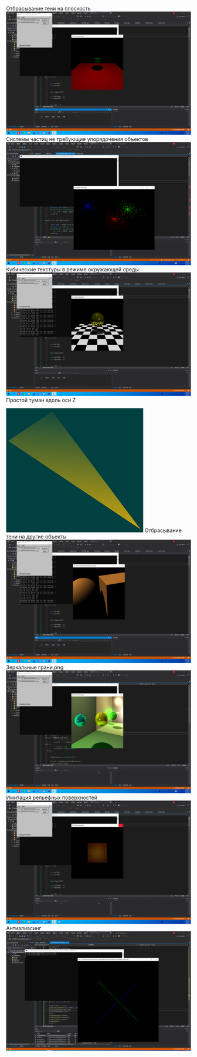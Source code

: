 Отбрасывание тени на плоскость
![image](https://github.com/chuyunduan/Computer-Graphics/blob/main/%D0%9E%D1%82%D0%B1%D1%80%D0%B0%D1%81%D1%8B%D0%B2%D0%B0%D0%BD%D0%B8%D0%B5%20%D1%82%D0%B5%D0%BD%D0%B8%20%D0%BD%D0%B0%20%D0%BF%D0%BB%D0%BE%D1%81%D0%BA%D0%BE%D1%81%D1%82%D1%8C.png)
Системы частиц не требующие упорядочения объектов
![image](https://github.com/chuyunduan/Computer-Graphics/blob/main/%D0%A1%D0%B8%D1%81%D1%82%D0%B5%D0%BC%D1%8B%20%D1%87%D0%B0%D1%81%D1%82%D0%B8%D1%86%20%D0%BD%D0%B5%20%D1%82%D1%80%D0%B5%D0%B1%D1%83%D1%8E%D1%89%D0%B8%D0%B5%20%D1%83%D0%BF%D0%BE%D1%80%D1%8F%D0%B4%D0%BE%D1%87%D0%B5%D0%BD%D0%B8%D1%8F%20%D0%BE%D0%B1%D1%8A%D0%B5%D0%BA%D1%82%D0%BE%D0%B2.png)
Кубические текстуры в режиме окружающей среды
![image](https://github.com/chuyunduan/Computer-Graphics/blob/main/%D0%9A%D1%83%D0%B1%D0%B8%D1%87%D0%B5%D1%81%D0%BA%D0%B8%D0%B5%20%D1%82%D0%B5%D0%BA%D1%81%D1%82%D1%83%D1%80%D1%8B%20%D0%B2%20%D1%80%D0%B5%D0%B6%D0%B8%D0%BC%D0%B5%20%D0%BE%D0%BA%D1%80%D1%83%D0%B6%D0%B0%D1%8E%D1%89%D0%B5%D0%B9%20%D1%81%D1%80%D0%B5%D0%B4%D1%8B%20.png)
Простой туман вдоль оси Z

![image](https://github.com/chuyunduan/Computer-Graphics/blob/main/%D0%9F%D1%80%D0%BE%D1%81%D1%82%D0%BE%D0%B9%20%D1%82%D1%83%D0%BC%D0%B0%D0%BD%20%D0%B2%D0%B4%D0%BE%D0%BB%D1%8C%20%D0%BE%D1%81%D0%B8%20Z.jpg)
Отбрасывание тени на другие объекты
![image](https://github.com/chuyunduan/Computer-Graphics/blob/main/%D0%9E%D1%82%D0%B1%D1%80%D0%B0%D1%81%D1%8B%D0%B2%D0%B0%D0%BD%D0%B8%D0%B5%20%D1%82%D0%B5%D0%BD%D0%B8%20%D0%BD%D0%B0%20%D0%B4%D1%80%D1%83%D0%B3%D0%B8%D0%B5%20%D0%BE%D0%B1%D1%8A%D0%B5%D0%BA%D1%82%D1%8B%20.png)
Зеркальные грани.png
![image](https://github.com/chuyunduan/Computer-Graphics/blob/main/%D0%97%D0%B5%D1%80%D0%BA%D0%B0%D0%BB%D1%8C%D0%BD%D1%8B%D0%B5%20%D0%B3%D1%80%D0%B0%D0%BD%D0%B8.png)
Имитация рельефных поверхностей
![image](https://github.com/chuyunduan/Computer-Graphics/blob/main/%D0%98%D0%BC%D0%B8%D1%82%D0%B0%D1%86%D0%B8%D1%8F%20%D1%80%D0%B5%D0%BB%D1%8C%D0%B5%D1%84%D0%BD%D1%8B%D1%85%20%D0%BF%D0%BE%D0%B2%D0%B5%D1%80%D1%85%D0%BD%D0%BE%D1%81%D1%82%D0%B5%D0%B9.png)
Антиалиасинг
![image](https://github.com/chuyunduan/Computer-Graphics/blob/main/%D0%90%D0%BD%D1%82%D0%B8%D0%B0%D0%BB%D0%B8%D0%B0%D1%81%D0%B8%D0%BD%D0%B3.png)
